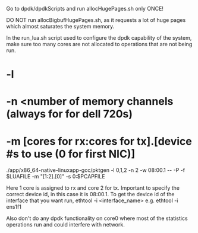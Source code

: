 Go to dpdk/dpdkScripts and run allocHugePages.sh only ONCE! 

DO NOT run allocBigbufHugePages.sh, as it requests a lot of huge pages which almost saturates the system memory.

In the run_lua.sh script used to configure the dpdk capability of the system, make sure too many cores are not allocated to operations that are not being run. 

# -l <list of cores to use>
# -n <number of memory channels (always for for dell 720s)
# -m [cores for rx:cores for tx].[device #s to use (0 for first NIC)]
./app/x86_64-native-linuxapp-gcc/pktgen -l 0,1,2 -n 2 -w 08:00.1 -- -P -f $LUAFILE -m "[1:2].[0]" -s 0:$PCAPFILE

Here 1 core is assigned to rx and core 2 for tx.
Important to specify the correct device id, in this case it is 08:00.1.
To get the device id of the interface that you want run, 
ethtool -i <interface_name>
e.g. ethtool -i ens1f1

Also don't do any dpdk functionality on core0 where most of the statistics operations run and could interfere with network. 


